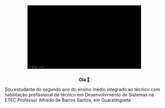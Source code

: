 <h1 align = "center">
  <img src = "https://github.com/GUILEERME/GUILEERME/blob/main/assets/hello-world-seytonic.gif" alt="GIF hello world">
</h1>

<p align = "center">
  <b> Olá 👋 </b>
  <p> Sou estudante do segundo ano do ensino médio integrado ao técnico com habilitação profissional de técnico em Desenvolvimento
             de Sistemas na ETEC Professor Alfredo de Barros Santos, em Guaratinguetá</p>
</p>


